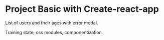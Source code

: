 # Project Basic with Create-react-app

List of users and their ages with error modal.


Training state, css modules, componentization. 



